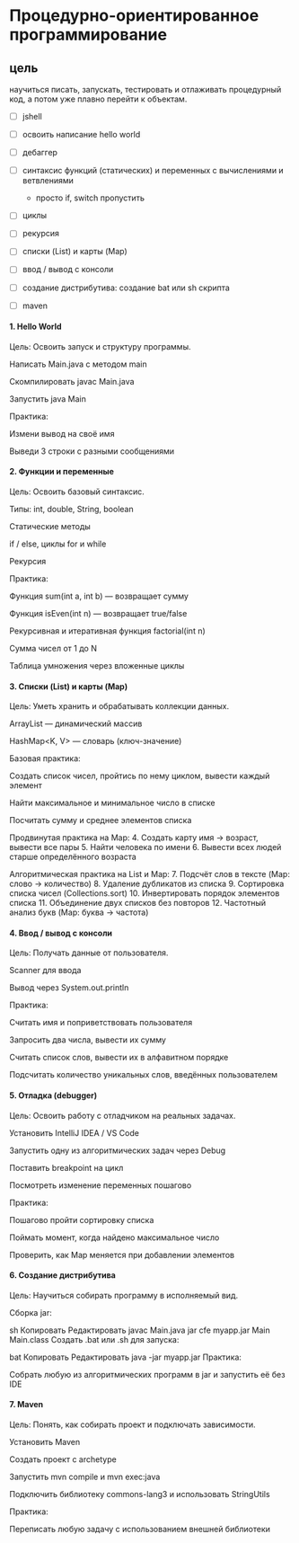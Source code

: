 # Процедурно-ориентированное программирование

## цель
научиться писать, запускать, тестировать и отлаживать процедурный код, а потом уже плавно перейти к объектам.


- [ ] jshell
- [ ] освоить написание hello world
- [ ] дебаггер
- [ ] синтаксис функций (статических) и переменных с вычислениями и ветвлениями
  - просто  if, switch пропустить
- [ ] циклы
- [ ] рекурсия
- [ ] списки (List) и карты (Map)
- [ ] ввод / вывод с консоли
- [ ] создание дистрибутива: создание bat или sh скрипта
- [ ] maven




#### 1. Hello World
Цель: Освоить запуск и структуру программы.

Написать Main.java с методом main

Скомпилировать javac Main.java

Запустить java Main

Практика:

Измени вывод на своё имя

Выведи 3 строки с разными сообщениями


#### 2. Функции и переменные
Цель: Освоить базовый синтаксис.

Типы: int, double, String, boolean

Статические методы

if / else, циклы for и while

Рекурсия

Практика:

Функция sum(int a, int b) — возвращает сумму

Функция isEven(int n) — возвращает true/false

Рекурсивная и итеративная функция factorial(int n)

Сумма чисел от 1 до N

Таблица умножения через вложенные циклы


#### 3. Списки (List) и карты (Map)
Цель: Уметь хранить и обрабатывать коллекции данных.

ArrayList<T> — динамический массив

HashMap<K, V> — словарь (ключ-значение)

Базовая практика:

Создать список чисел, пройтись по нему циклом, вывести каждый элемент

Найти максимальное и минимальное число в списке

Посчитать сумму и среднее элементов списка

Продвинутая практика на Map:
4. Создать карту имя → возраст, вывести все пары
5. Найти человека по имени
6. Вывести всех людей старше определённого возраста

Алгоритмическая практика на List и Map:
7. Подсчёт слов в тексте (Map: слово → количество)
8. Удаление дубликатов из списка
9. Сортировка списка чисел (Collections.sort)
10. Инвертировать порядок элементов списка
11. Объединение двух списков без повторов
12. Частотный анализ букв (Map: буква → частота)


#### 4. Ввод / вывод с консоли
Цель: Получать данные от пользователя.

Scanner для ввода

Вывод через System.out.println

Практика:

Считать имя и поприветствовать пользователя

Запросить два числа, вывести их сумму

Считать список слов, вывести их в алфавитном порядке

Подсчитать количество уникальных слов, введённых пользователем


#### 5. Отладка (debugger)
Цель: Освоить работу с отладчиком на реальных задачах.

Установить IntelliJ IDEA / VS Code

Запустить одну из алгоритмических задач через Debug

Поставить breakpoint на цикл

Посмотреть изменение переменных пошагово

Практика:

Пошагово пройти сортировку списка

Поймать момент, когда найдено максимальное число

Проверить, как Map меняется при добавлении элементов


#### 6. Создание дистрибутива
Цель: Научиться собирать программу в исполняемый вид.

Сборка jar:

sh
Копировать
Редактировать
javac Main.java
jar cfe myapp.jar Main Main.class
Создать .bat или .sh для запуска:

bat
Копировать
Редактировать
java -jar myapp.jar
Практика:

Собрать любую из алгоритмических программ в jar и запустить её без IDE


#### 7. Maven
Цель: Понять, как собирать проект и подключать зависимости.

Установить Maven

Создать проект с archetype

Запустить mvn compile и mvn exec:java

Подключить библиотеку commons-lang3 и использовать StringUtils

Практика:

Переписать любую задачу с использованием внешней библиотеки

